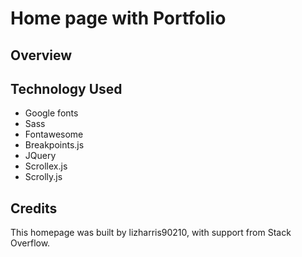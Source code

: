 # Home page with Portfolio

## Overview

## Technology Used

- Google fonts
- Sass
- Fontawesome
- Breakpoints.js
- JQuery
- Scrollex.js
- Scrolly.js

## Credits

This homepage was built by lizharris90210, with support from Stack Overflow.
